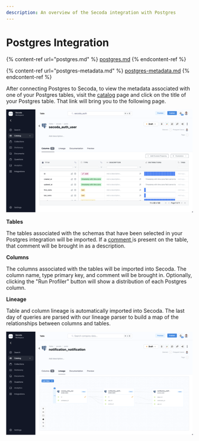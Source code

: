 ```yaml
---
description: An overview of the Secoda integration with Postgres
---
```


# Postgres Integration

{% content-ref url="postgres.md" %}
[postgres.md](postgres.md)
{% endcontent-ref %}

{% content-ref url="postgres-metadata.md" %}
[postgres-metadata.md](postgres-metadata.md)
{% endcontent-ref %}

After connecting Postgres to Secoda, to view the metadata associated with one of your Postgres tables, visit the [catalog](https://app.secoda.co/catalog) page and click on the title of your Postgres table. That link will bring you to the following page.

![](<../../.gitbook/assets/image (2) (2).png>)

**Tables**

The tables associated with the schemas that have been selected in your Postgres integration will be imported. If a [comment ](https://docs.snowflake.com/en/sql-reference/sql/comment.html)is present on the table, that comment will be brought in as a description.

**Columns**

The columns associated with the tables will be imported into Secoda. The column name, type primary key, and comment will be brought in. Optionally, clicking the "Run Profiler" button will show a distribution of each Postgres column.

**Lineage**

Table and column lineage is automatically imported into Secoda. The last day of queries are parsed with our lineage parser to build a map of the relationships between columns and tables.

![](<../../.gitbook/assets/image (9) (1).png>)
